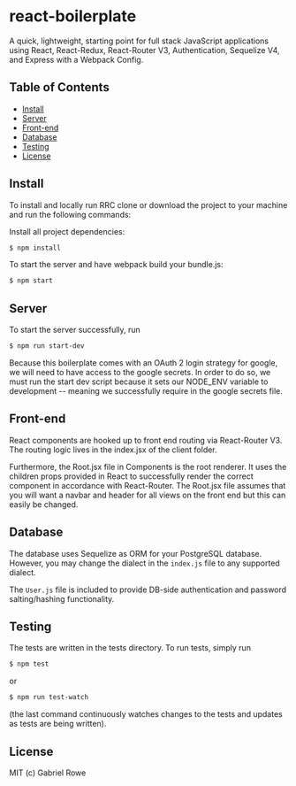 # react-boilerplate
A quick, lightweight, starting point for full stack JavaScript applications using React, React-Redux, React-Router V3, Authentication, Sequelize V4, and Express with a Webpack Config.

## Table of Contents

* [Install](#install)
* [Server](#server)
* [Front-end](#front-end)
* [Database](#database)
* [Testing](#testing)
* [License](#license)

## Install

To install and locally run RRC clone or download the project to your machine and run the following commands:

Install all project dependencies:
```bash
$ npm install
```
To start the server and have webpack build your bundle.js:
```bash
$ npm start
```

## Server
To start the server successfully, run
```bash
$ npm run start-dev
```
Because this boilerplate comes with an OAuth 2 login strategy for google, we will need to have access to the google secrets. In order to do so, we must run the start dev script because it sets our NODE_ENV variable to development -- meaning we successfully require in the google secrets file.

## Front-end
React components are hooked up to front end routing via React-Router V3. The routing logic lives in the index.jsx of the client folder.

Furthermore, the Root.jsx file in Components is the root renderer. It uses the children props provided in React to successfully render the correct component in accordance with React-Router. The Root.jsx file assumes that you will want a navbar and header for all views on the front end but this can easily be changed.

## Database
The database uses Sequelize as ORM for your PostgreSQL database. However, you may change the dialect in the `index.js` file to any supported dialect.

The `User.js` file is included to provide DB-side authentication and password salting/hashing functionality.

## Testing
The tests are written in the tests directory. To run tests, simply run
```bash
$ npm test
```
or
```bash
$ npm run test-watch
```
(the last command continuously watches changes to the tests and updates as tests are being written).

## License
MIT (c) Gabriel Rowe
